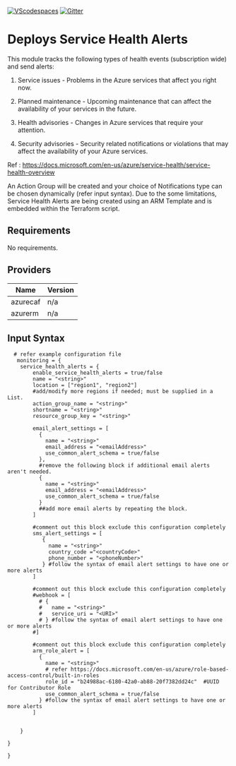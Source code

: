 [![VScodespaces](https://img.shields.io/endpoint?url=https%3A%2F%2Faka.ms%2Fvso-badge)](https://online.visualstudio.com/environments/new?name=terraform-azurerm-caf-azure-firewall&repo=terraform-azurerm-caf-azure-firewall)
[![Gitter](https://badges.gitter.im/aztfmod/community.svg)](https://gitter.im/aztfmod/community?utm_source=badge&utm_medium=badge&utm_campaign=pr-badge)

# Deploys Service Health Alerts
This module tracks the following types of health events (subscription wide) and send alerts:

1. Service issues - Problems in the Azure services that affect you right now.

2. Planned maintenance - Upcoming maintenance that can affect the availability of your services in the future.

3. Health advisories - Changes in Azure services that require your attention. 

4. Security advisories - Security related notifications or violations that may affect the availability of your Azure services.

Ref : https://docs.microsoft.com/en-us/azure/service-health/service-health-overview

An Action Group will be created and your choice of Notifications type can be chosen dynamically (refer input syntax). 
Due to the some limitations, Service Health Alerts are being created using an ARM Template and is embedded within the Terraform script.




## Requirements

No requirements.

## Providers

| Name | Version |
|------|---------|
| azurecaf | n/a |
| azurerm | n/a |

##  Input Syntax
```hcl
  # refer example configuration file
   monitoring = {
    service_health_alerts = {
        enable_service_health_alerts = true/false
        name = "<string>"
        location = ["region1", "region2"] 
        #add/modify more regions if needed; must be supplied in a List.
        action_group_name = "<string>"
        shortname = "<string>"
        resource_group_key = "<string>"
        
        email_alert_settings = [
          {
            name = "<string>"        
            email_address = "<emailAddress>"
            use_common_alert_schema = true/false
          },
          #remove the following block if additional email alerts aren't needed.
          {
            name = "<string>"          
            email_address = "<emailAddress>"
            use_common_alert_schema = true/false
          }
          ##add more email alerts by repeating the block.
        ]
            
        #comment out this block exclude this configuration completely
        sms_alert_settings = [
           { 
             name = "<string>"       
             country_code ="<countryCode>"
             phone_number = "<phoneNumber>"
           } #follow the syntax of email alert settings to have one or more alerts
        ]

        #comment out this block exclude this configuration completely
        #webhook = [
          # { 
          #   name = "<string>"         
          #   service_uri = "<URI>"
          # } #follow the syntax of email alert settings to have one or more alerts
        #]

        #comment out this block exclude this configuration completely
        arm_role_alert = [
          {
            name = "<string>"          
            # refer https://docs.microsoft.com/en-us/azure/role-based-access-control/built-in-roles
            role_id = "b24988ac-6180-42a0-ab88-20f7382dd24c"  #UUID for Contributor Role
            use_common_alert_schema = true/false
          } #follow the syntax of email alert settings to have one or more alerts
        ]

    
    }
    
}
    
}
```

<!--- END_TF_DOCS --->